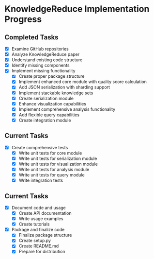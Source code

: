 # KnowledgeReduce Implementation Progress

## Completed Tasks
- [x] Examine GitHub repositories
- [x] Analyze KnowledgeReduce paper
- [x] Understand existing code structure
- [x] Identify missing components
- [x] Implement missing functionality
  - [x] Create proper package structure
  - [x] Implement enhanced core module with quality score calculation
  - [x] Add JSON serialization with sharding support
  - [x] Implement stackable knowledge sets
  - [x] Create serialization module
  - [x] Enhance visualization capabilities
  - [x] Implement comprehensive analysis functionality
  - [x] Add flexible query capabilities
  - [x] Create integration module

## Current Tasks
- [x] Create comprehensive tests
  - [x] Write unit tests for core module
  - [x] Write unit tests for serialization module
  - [x] Write unit tests for visualization module
  - [x] Write unit tests for analysis module
  - [x] Write unit tests for query module
  - [x] Write integration tests

## Current Tasks
- [x] Document code and usage
  - [x] Create API documentation
  - [x] Write usage examples
  - [x] Create tutorials
- [x] Package and finalize code
  - [x] Finalize package structure
  - [x] Create setup.py
  - [x] Create README.md
  - [x] Prepare for distribution
